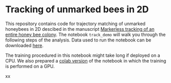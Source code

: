 # Tracking of unmarked bees in 2D 
This repository contains code for trajectory matching of unmarked honeybees in 2D descibed in the manuscript
[Markerless tracking of an entire honey bee colony](https://www.biorxiv.org/content/10.1101/2020.03.26.007302v1).
The notebook `track_demo` will walk you through the following steps of the analysis.
Data used to run the notebook can be downloaded [here](https://beepositions.unit.oist.jp/data.tgz).

The training procedured in this notebook might take long if deployed on a CPU. We also prepared a [colab version](https://drive.google.com/open?id=18TQx-JVqYgrjJ2T9BxCdHfMZgkQhLtB2)
of the notebook in which the training is performed on a GPU.

xx
